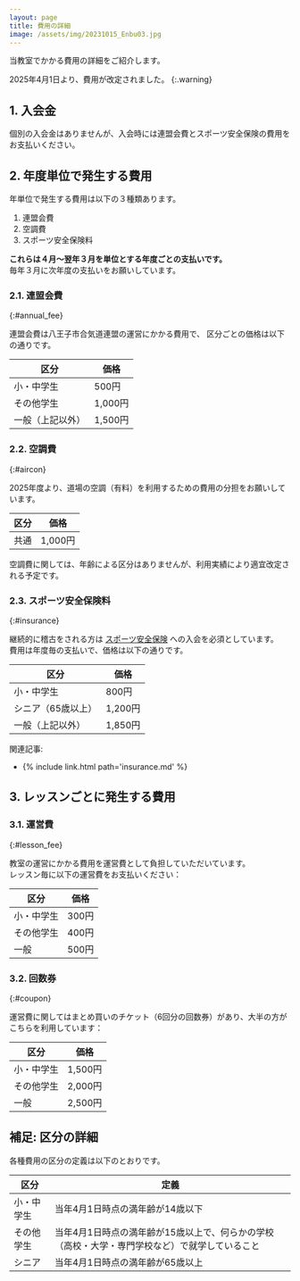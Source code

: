 ```yaml
---
layout: page
title: 費用の詳細
image: /assets/img/20231015_Enbu03.jpg
---
```

当教室でかかる費用の詳細をご紹介します。

2025年4月1日より、費用が改定されました。
{:.warning}

## 1. 入会金

個別の入会金はありませんが、入会時には連盟会費とスポーツ安全保険の費用をお支払いください。

## 2. 年度単位で発生する費用

年単位で発生する費用は以下の３種類あります。

1. 連盟会費
2. 空調費
3. スポーツ安全保険料

**これらは４月～翌年３月を単位とする年度ごとの支払いです。**<br>
毎年３月に次年度の支払いをお願いしています。

### 2.1. 連盟会費
{:#annual_fee}

連盟会費は八王子市合気道連盟の運営にかかる費用で、
区分ごとの価格は以下の通りです。

|区分|価格|
|----|-----|
|小・中学生|500円|
|その他学生|1,000円|
|一般（上記以外）|1,500円|

### 2.2. 空調費
{:#aircon}

2025年度より、道場の空調（有料）を利用するための費用の分担をお願いしています。

|区分|価格|
|----|----|
|共通|1,000円|

空調費に関しては、年齢による区分はありませんが、利用実績により適宜改定される予定です。

### 2.3. スポーツ安全保険料
{:#insurance}

継続的に稽古をされる方は [スポーツ安全保険](http://www.sportsanzen.org/hoken/) への入会を必須としています。<br>
費用は年度毎の支払いで、価格は以下の通りです。

|区分|価格|
|----|----|
|小・中学生|800円|
|シニア（65歳以上）|1,200円|
|一般（上記以外）|1,850円|

関連記事:
* {% include link.html path='insurance.md' %}

## 3. レッスンごとに発生する費用

### 3.1. 運営費
{:#lesson_fee}

教室の運営にかかる費用を運営費として負担していただいています。<br>
レッスン毎に以下の運営費をお支払いください：

|区分|価格|
|--------|----|
|小・中学生|300円|
|その他学生|400円|
|一般|500円|

### 3.2. 回数券
{:#coupon}

運営費に関してはまとめ買いのチケット（6回分の回数券）があり、大半の方がこちらを利用しています：

|区分|価格|
|--------|----|
|小・中学生|1,500円|
|その他学生|2,000円|
|一般|2,500円|

## 補足: 区分の詳細

各種費用の区分の定義は以下のとおりです。

|区分|定義|
|--------|----|
|小・中学生|当年4月1日時点の満年齢が14歳以下|
|その他学生|当年4月1日時点の満年齢が15歳以上で、何らかの学校（高校・大学・専門学校など）で就学していること|
|シニア|当年4月1日時点の満年齢が65歳以上|
